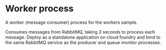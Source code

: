 Worker process
==========

A worker (message consumer) process for the workers sample.

Consumes messages from RabbitMQ, taking 3 seconds to process each message.
Deploy as a standalone application on cloud foundry and bind to the same
RabbitMQ service as the producer and queue monitor processes.
